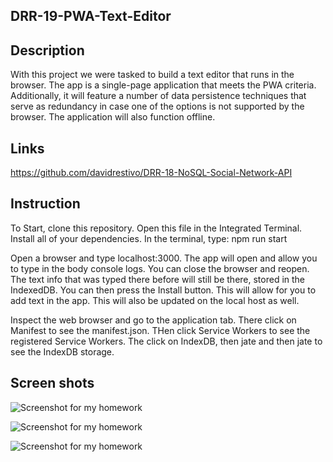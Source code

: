 ## DRR-19-PWA-Text-Editor

## Description
With this project we were tasked to build a text editor that runs in the browser. The app is a single-page application that meets the PWA criteria. Additionally, it will feature a number of data persistence techniques that serve as redundancy in case one of the options is not supported by the browser. The application will also function offline.

## Links

https://github.com/davidrestivo/DRR-18-NoSQL-Social-Network-API



## Instruction

To Start, clone this repository. Open this file in the Integrated Terminal. Install all of your dependencies. In the terminal, type: npm run start

Open a browser and type localhost:3000. The app will open and allow you to type in the body console logs. You can close the browser and reopen. The text info that was typed there before will still be there, stored in the IndexedDB.
You can then press the Install button. This will allow for you to add text in the app. This will also be updated on the local host as well.

Inspect the web browser and go to the application tab. There click on Manifest to see the manifest.json. THen click Service Workers to see the registered Service Workers. The click on IndexDB, then jate and then jate to see the IndexDB storage.

## Screen shots

![Screenshot for my homework](./client/dist/assets/images/DRR-19-PWA-indexDB.png)

![Screenshot for my homework](./client/dist/assets/images/DRR-19-PWA-Manifest.png)

![Screenshot for my homework](./client/dist/assets/images/DRR-19-PWA-Service-Workers.png)









